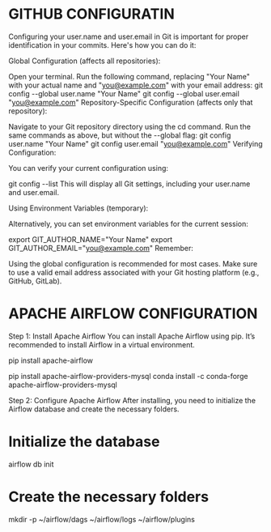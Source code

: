 # GITHUB CONFIGURATIN

Configuring your user.name and user.email in Git is important for proper identification in your commits. Here's how you can do it:

Global Configuration (affects all repositories):

Open your terminal.
Run the following command, replacing "Your Name" with your actual name and "you@example.com" with your email address:
git config --global user.name "Your Name"
git config --global user.email "you@example.com"
Repository-Specific Configuration (affects only that repository):

Navigate to your Git repository directory using the cd command.
Run the same commands as above, but without the --global flag:
git config user.name "Your Name"
git config user.email "you@example.com"
Verifying Configuration:

You can verify your current configuration using:

git config --list
This will display all Git settings, including your user.name and user.email.

Using Environment Variables (temporary):

Alternatively, you can set environment variables for the current session:

export GIT_AUTHOR_NAME="Your Name"
export GIT_AUTHOR_EMAIL="you@example.com"
Remember:

Using the global configuration is recommended for most cases.
Make sure to use a valid email address associated with your Git hosting platform (e.g., GitHub, GitLab).


# APACHE AIRFLOW CONFIGURATION
Step 1: Install Apache Airflow
You can install Apache Airflow using pip. It’s recommended to install Airflow in a virtual environment.

pip install apache-airflow

pip install apache-airflow-providers-mysql
conda install -c conda-forge apache-airflow-providers-mysql



Step 2: Configure Apache Airflow
After installing, you need to initialize the Airflow database and create the necessary folders.

# Initialize the database
airflow db init

# Create the necessary folders
mkdir -p ~/airflow/dags ~/airflow/logs ~/airflow/plugins
